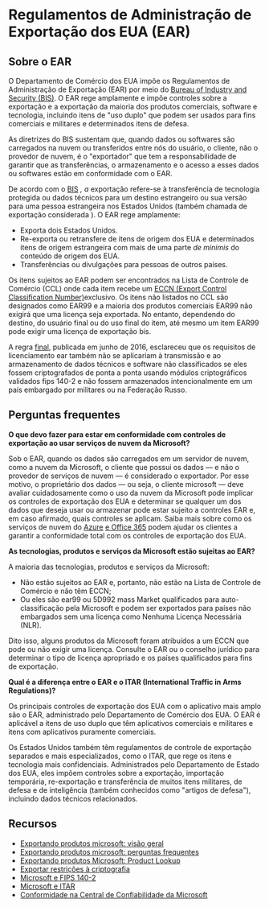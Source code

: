 # Regulamentos de Administração de Exportação dos EUA (EAR)


## [](https://learn.microsoft.com/pt-br/compliance/regulatory/offering-ear#about-the-ear)Sobre o EAR

O Departamento de Comércio dos EUA impõe os Regulamentos de Administração de Exportação (EAR) por meio do [Bureau of Industry and Security (BIS)](https://www.bis.doc.gov/). O EAR rege amplamente e impõe controles sobre a exportação e a exportação da maioria dos produtos comerciais, software e tecnologia, incluindo itens de "uso duplo" que podem ser usados para fins comerciais e militares e determinados itens de defesa.

As diretrizes do BIS sustentam que, quando dados ou softwares são carregados na nuvem ou transferidos entre nós do usuário, o cliente, não o provedor de nuvem, é o "exportador" que tem a responsabilidade de garantir que as transferências, o armazenamento e o acesso a esses dados ou softwares estão em conformidade com o EAR.

De acordo com o [BIS](https://www.bis.doc.gov/index.php/documents/regulation-docs/412-part-734-scope-of-the-export-administration-regulations/file) _,_ _a_ exportação refere-se à transferência de tecnologia protegida ou dados técnicos para um destino estrangeiro ou sua versão para uma pessoa estrangeira nos Estados Unidos (também chamada de exportação considerada ). O EAR rege amplamente:

-   Exporta dois Estados Unidos.
-   Re-exporta ou retransfere de itens de origem dos EUA e determinados itens de origem estrangeira com mais de uma parte _de minimis_ do conteúdo de origem dos EUA.
-   Transferências ou divulgações para pessoas de outros países.

Os itens sujeitos ao EAR podem ser encontrados na Lista de Controle de Comércio (CCL) onde cada item recebe um [ECCN (Export Control Classification Number)](https://www.bis.doc.gov/index.php/licensing/commerce-control-list-classification/export-control-classification-number-eccn)exclusivo. Os itens não listados no CCL são designados como EAR99 e a maioria dos produtos comerciais EAR99 não exigirá que uma licença seja exportada. No entanto, dependendo do destino, do usuário final ou do uso final do item, até mesmo um item EAR99 pode exigir uma licença de exportação bis.

A regra [final](https://www.federalregister.gov/documents/2016/06/03/2016-12734/revisions-to-definitions-in-the-export-administration-regulations), publicada em junho de 2016, esclareceu que os requisitos de licenciamento ear também não se aplicariam à transmissão e ao armazenamento de dados técnicos e software não classificados se eles fossem criptografados de ponta a ponta usando módulos criptográficos validados fips 140-2 e não fossem armazenados intencionalmente em um país embargado por militares ou na Federação Russo.


## Perguntas frequentes

**O que devo fazer para estar em conformidade com controles de exportação ao usar serviços de nuvem da Microsoft?**

Sob o EAR, quando os dados são carregados em um servidor de nuvem, como a nuvem da Microsoft, o cliente que possui os dados — e não o provedor de serviços de nuvem — é considerado o exportador. Por esse motivo, o proprietário dos dados — ou seja, o cliente microsoft — deve avaliar cuidadosamente como o uso da nuvem da Microsoft pode implicar os controles de exportação dos EUA e determinar se qualquer um dos dados que deseja usar ou armazenar pode estar sujeito a controles EAR e, em caso afirmado, quais controles se aplicam. Saiba mais sobre como os serviços de nuvem do [Azure](https://servicetrust.microsoft.com/ViewPage/TrustDocuments?command=Download&downloadType=Document&downloadId=c24c11f2-2cd4-444a-9160-19762855ad3a&docTab=6d000410-c9e9-11e7-9a91-892aae8839ad_FAQ_and_White_Papers) [e Office 365](https://query.prod.cms.rt.microsoft.com/cms/api/am/binary/RE1s5kI) podem ajudar os clientes a garantir a conformidade total com os controles de exportação dos EUA.

**As tecnologias, produtos e serviços da Microsoft estão sujeitas ao EAR?**

A maioria das tecnologias, produtos e serviços da Microsoft:

-   Não estão sujeitos ao EAR e, portanto, não estão na Lista de Controle de Comércio e não têm ECCN;
-   Ou eles são ear99 ou 5D992 mass Market qualificados para auto-classificação pela Microsoft e podem ser exportados para países não embargados sem uma licença como Nenhuma Licença Necessária (NLR).

Dito isso, alguns produtos da Microsoft foram atribuídos a um ECCN que pode ou não exigir uma licença. Consulte o EAR ou o conselho jurídico para determinar o tipo de licença apropriado e os países qualificados para fins de exportação.

**Qual é a diferença entre o EAR e o ITAR (International Traffic in Arms Regulations)?**

Os principais controles de exportação dos EUA com o aplicativo mais amplo são o EAR, administrado pelo Departamento de Comércio dos EUA. O EAR é aplicável a itens de uso duplo que têm aplicativos comerciais e militares e itens com aplicativos puramente comerciais.

Os Estados Unidos também têm regulamentos de controle de exportação separados e mais especializados, como o ITAR, que rege os itens e tecnologia mais confidenciais. Administrados pelo Departamento de Estado dos EUA, eles impõem controles sobre a exportação, importação temporária, re-exportação e transferência de muitos itens militares, de defesa e de inteligência (também conhecidos como "artigos de defesa"), incluindo dados técnicos relacionados.

## [](https://learn.microsoft.com/pt-br/compliance/regulatory/offering-ear#resources)Recursos

-   [Exportando produtos microsoft: visão geral](https://www.microsoft.com/exporting/overview.aspx)
-   [Exportando produtos microsoft: perguntas frequentes](https://www.microsoft.com/exporting/faq.aspx)
-   [Exportando produtos Microsoft: Product Lookup](https://www.microsoft.com/exporting/exporting-information.aspx)
-   [Exportar restrições à criptografia](https://learn.microsoft.com/pt-br/windows/uwp/security/export-restrictions-on-cryptography)
-   [Microsoft e FIPS 140-2](https://learn.microsoft.com/pt-br/compliance/regulatory/offering-fips-140-2)
-   [Microsoft e ITAR](https://learn.microsoft.com/pt-br/compliance/regulatory/offering-itar)
-   [Conformidade na Central de Confiabilidade da Microsoft](https://www.microsoft.com/trust-center/compliance/compliance-overview)

